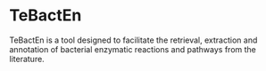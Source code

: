 TeBactEn
========

TeBactEn is a tool designed to facilitate the retrieval, extraction and annotation of bacterial enzymatic reactions and pathways from the literature. 
